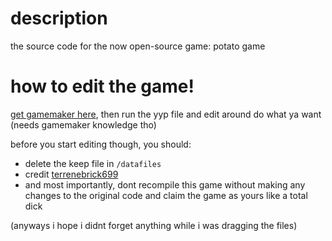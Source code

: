 # description
the source code for the now open-source game: potato game

# how to edit the game!
[get gamemaker here](https://gamemaker.io), then run the yyp file and edit around do what ya want (needs gamemaker knowledge tho)

before you start editing though, you should: 
- delete the keep file in ```/datafiles```
- credit [terrenebrick699](https://github.com/terrenebrick699)
- and most importantly, dont recompile this game without making any changes to the original code and claim the game as yours like a total dick

(anyways i hope i didnt forget anything while i was dragging the files)
